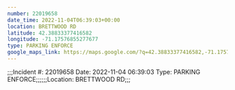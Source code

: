 ```yaml
---
number: 22019658
date_time: 2022-11-04T06:39:03+00:00
location: BRETTWOOD RD
latitude: 42.38833377416582
longitude: -71.17576855277677
type: PARKING ENFORCE
google_maps_link: https://maps.google.com/?q=42.38833377416582,-71.17576855277677
---
```


;;;Incident #: 22019658  Date: 2022-11-04 06:39:03   Type: PARKING ENFORCE;;;;;;Location: BRETTWOOD RD;;;
